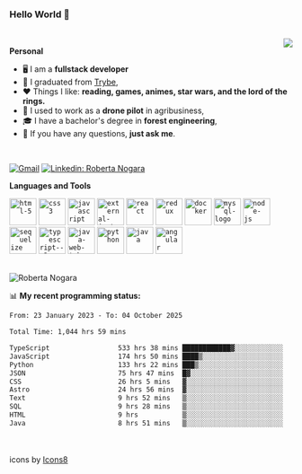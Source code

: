 ### Hello World 👋

<br />

<img align="right" src="https://github.blog/wp-content/uploads/2018/10/46896184-b679fc80-ce30-11e8-88bf-921e9b788f7c.gif?resize=200%2C200"  />

**Personal**
- 🖥️ I am a **fullstack developer**
- 📖 I graduated from [Trybe](https://www.betrybe.com/),
- ❤️ Things I like: **reading, games, animes, star wars, and the lord of the rings.** 
- 🌾 I used to work as a **drone pilot** in agribusiness,
- 🎓 I have a bachelor's degree in **forest engineering**,
- 💬 If you have any questions, **just ask me**.

<br />

[![Gmail](https://img.icons8.com/neon/96/gmail.png)](mailto:r.nogara.dev@gmail.com)
[![Linkedin: Roberta Nogara](https://img.icons8.com/neon/96/linkedin.png)](https://www.linkedin.com/in/robertanogara/)

**Languages and Tools**  

<code><img width="48" height="48" src="https://img.icons8.com/fluency/48/html-5.png" alt="html-5"/></code>
<code><img width="48" height="48" src="https://img.icons8.com/fluency/48/css3.png" alt="css3"/></code>
<code><img width="48" height="48" src="https://img.icons8.com/fluency/48/javascript.png" alt="javascript"/></code>
<code><img width="48" height="48" src="https://img.icons8.com/external-tal-revivo-color-tal-revivo/48/external-jest-can-collect-code-coverage-information-from-entire-projects-logo-color-tal-revivo.png" alt="external-jest-can-collect-code-coverage-information-from-entire-projects-logo-color-tal-revivo"/></code>
<code><img width="48" height="48" src="https://img.icons8.com/office/40/react.png" alt="react"/></code>
<code><img width="48" height="48" src="https://img.icons8.com/color/48/redux.png" alt="redux"/></code>
<code><img width="48" height="48" src="https://img.icons8.com/fluency/48/docker.png" alt="docker"/></code>
<code><img width="48" height="48" src="https://img.icons8.com/fluency/48/mysql-logo.png" alt="mysql-logo"/></code>
<code><img width="48" height="48" src="https://img.icons8.com/fluency/48/node-js.png" alt="node-js"/></code>
<code><img width="48" height="48" src="https://cdn.icon-icons.com/icons2/2415/PNG/512/sequelize_original_logo_icon_146348.png" alt="sequelize"/></code>
<code><img width="48" height="48" src="https://img.icons8.com/fluency/48/typescript--v2.png" alt="typescript--v2"/></code>
<code><img width="48" height="48" src="https://img.icons8.com/color/48/java-web-token.png" alt="java-web-token"/></code>
<code><img width="48" height="48" src="https://img.icons8.com/fluency/48/python.png" alt="python"/></code>
<code><img width="48" height="48" src="https://img.icons8.com/color/48/java-coffee-cup-logo--v1.png" alt="java"/></code>
<code><img width="48" height="48" src="https://img.icons8.com/fluency/48/angularjs.png" alt="angular"/></code>

<br />
<img src="https://github-readme-stats.vercel.app/api?username=rnogara&count_private=true&show_icons=true" alt="Roberta Nogara" />
<br />

📊 **My recent programming status:**
<!--START_SECTION:waka-->

```txt
From: 23 January 2023 - To: 04 October 2025

Total Time: 1,044 hrs 59 mins

TypeScript                 533 hrs 38 mins ████████████▓░░░░░░░░░░░░   51.07 %
JavaScript                 174 hrs 50 mins ████▒░░░░░░░░░░░░░░░░░░░░   16.73 %
Python                     133 hrs 22 mins ███▒░░░░░░░░░░░░░░░░░░░░░   12.76 %
JSON                       75 hrs 47 mins  █▓░░░░░░░░░░░░░░░░░░░░░░░   07.25 %
CSS                        26 hrs 5 mins   ▓░░░░░░░░░░░░░░░░░░░░░░░░   02.50 %
Astro                      24 hrs 56 mins  ▓░░░░░░░░░░░░░░░░░░░░░░░░   02.39 %
Text                       9 hrs 52 mins   ▒░░░░░░░░░░░░░░░░░░░░░░░░   00.95 %
SQL                        9 hrs 28 mins   ▒░░░░░░░░░░░░░░░░░░░░░░░░   00.91 %
HTML                       9 hrs           ▒░░░░░░░░░░░░░░░░░░░░░░░░   00.86 %
Java                       8 hrs 51 mins   ▒░░░░░░░░░░░░░░░░░░░░░░░░   00.85 %
```

<!--END_SECTION:waka-->

<br />
<br />
icons by <a href="https://icons8.com">Icons8</a>
